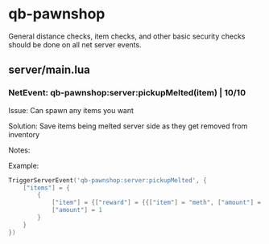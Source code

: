 # qb-pawnshop
General distance checks, item checks, and other basic security checks should be done on all net server events.

## server/main.lua

### NetEvent: qb-pawnshop:server:pickupMelted(item) | 10/10
Issue: Can spawn any items you want

Solution: Save items being melted server side as they get removed from inventory

Notes:

Example: 
```lua
TriggerServerEvent('qb-pawnshop:server:pickupMelted', {
    ["items"] = {
        {
            ["item"] = {["reward"] = {{["item"] = "meth", ["amount"] = 100}}},
            ["amount"] = 1
        }
    }
})
```
